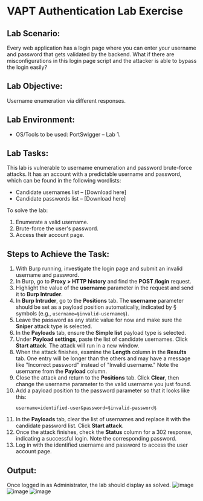 # VAPT Authentication Lab Exercise

## Lab Scenario:
Every web application has a login page where you can enter your username and password that gets validated by the backend. What if there are misconfigurations in this login page script and the attacker is able to bypass the login easily?

## Lab Objective:
Username enumeration via different responses.

## Lab Environment:
- OS/Tools to be used: PortSwigger – Lab 1.

## Lab Tasks:
This lab is vulnerable to username enumeration and password brute-force attacks. It has an account with a predictable username and password, which can be found in the following wordlists:
- Candidate usernames list – [Download here]
- Candidate passwords list – [Download here]

To solve the lab:
1. Enumerate a valid username.
2. Brute-force the user's password.
3. Access their account page.

## Steps to Achieve the Task:
1. With Burp running, investigate the login page and submit an invalid username and password.
2. In Burp, go to **Proxy > HTTP history** and find the **POST /login** request.
3. Highlight the value of the **username** parameter in the request and send it to **Burp Intruder**.
4. In **Burp Intruder**, go to the **Positions** tab. The **username** parameter should be set as a payload position automatically, indicated by § symbols (e.g., `username=§invalid-username§`).
5. Leave the password as any static value for now and make sure the **Sniper** attack type is selected.
6. In the **Payloads** tab, ensure the **Simple list** payload type is selected.
7. Under **Payload settings**, paste the list of candidate usernames. Click **Start attack**. The attack will run in a new window.
8. When the attack finishes, examine the **Length** column in the **Results** tab. One entry will be longer than the others and may have a message like "Incorrect password" instead of "Invalid username." Note the username from the **Payload** column.
9. Close the attack and return to the **Positions** tab. Click **Clear**, then change the username parameter to the valid username you just found.
10. Add a payload position to the password parameter so that it looks like this:
    ```
    username=identified-user&password=§invalid-password§
    ```
11. In the **Payloads** tab, clear the list of usernames and replace it with the candidate password list. Click **Start attack**.
12. Once the attack finishes, check the **Status** column for a 302 response, indicating a successful login. Note the corresponding password.
13. Log in with the identified username and password to access the user account page.

## Output:
Once logged in as Administrator, the lab should display as solved.
![image](https://github.com/user-attachments/assets/241fa209-ffaf-4201-ad6e-db36ff7d87f6)
![image](https://github.com/user-attachments/assets/dc634839-f26b-4da6-b53d-96c9f2a85e64)
![image](https://github.com/user-attachments/assets/34e6080f-df47-4c23-b796-a928679c31ec)


